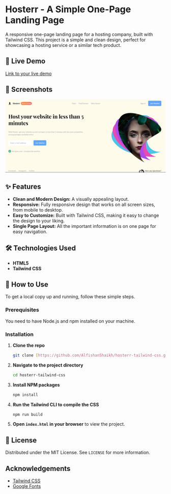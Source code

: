 # Hosterr - A Simple One-Page Landing Page

A responsive one-page landing page for a hosting company, built with Tailwind CSS. This project is a simple and clean design, perfect for showcasing a hosting service or a similar tech product.

## 🚀 Live Demo

[Link to your live demo](https://hosterr-site.vercel.app/)

## 📸 Screenshots

![Hosterr Landing Page Screenshot](https://github.com/AlfishanShaikh/hosterr-tailwind-css/blob/27e5acf75f1f7471169eb76d285d1cb2af40d372/public/assets/banner.png)

## ✨ Features

- **Clean and Modern Design:** A visually appealing layout.
- **Responsive:** Fully responsive design that works on all screen sizes, from mobile to desktop.
- **Easy to Customize:** Built with Tailwind CSS, making it easy to change the design to your liking.
- **Single Page Layout:** All the important information is on one page for easy navigation.

## 🛠️ Technologies Used

-   **HTML5**
-   **Tailwind CSS**

## 🔧 How to Use

To get a local copy up and running, follow these simple steps.

### Prerequisites

You need to have Node.js and npm installed on your machine.

### Installation

1.  **Clone the repo**
    ```sh
    git clone [https://github.com/AlfishanShaikh/hosterr-tailwind-css.git](https://github.com/AlfishanShaikh/hosterr-tailwind-css.git)
    ```
2.  **Navigate to the project directory**
    ```sh
    cd hosterr-tailwind-css
    ```
3.  **Install NPM packages**
    ```sh
    npm install
    ```
4.  **Run the Tailwind CLI to compile the CSS**
    ```sh
    npm run build
    ```
5.  **Open `index.html` in your browser** to view the project.

## 📄 License

Distributed under the MIT License. See `LICENSE` for more information.

##  Acknowledgements

-   [Tailwind CSS](https://tailwindcss.com/)
-   [Google Fonts](https://fonts.google.com/)